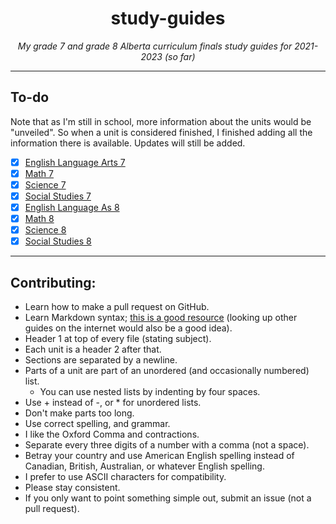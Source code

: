 <div align=center>

# study-guides

*My grade 7 and grade 8 Alberta curriculum finals study guides for 2021-2023 (so far)*

</div>

---

## To-do

Note that as I'm still in school, more information about the units would be "unveiled". So when a unit is considered finished, I finished adding all the information there is available. Updates will still be added.

+ [x] [English Language Arts 7](grade-7/english.md)
+ [x] [Math 7](grade-7/math.md)
+ [x] [Science 7](grade-7/science.md)
+ [x] [Social Studies 7](grade-7/social.md)
+ [x] [English Language As 8](grade-8/english.md)
+ [x] [Math 8](grade-8/math.md)
+ [x] [Science 8](grade-8/science.md)
+ [x] [Social Studies 8](grade-8/social.md)

---

## Contributing:

+ Learn how to make a pull request on GitHub.
+ Learn Markdown syntax; [this is a good resource](https://learnxinyminutes.com/docs/markdown/) (looking up other guides on the internet would also be a good idea).
+ Header 1 at top of every file (stating subject).
+ Each unit is a header 2 after that.
+ Sections are separated by a newline.
+ Parts of a unit are part of an unordered (and occasionally numbered) list.
    + You can use nested lists by indenting by four spaces.
+ Use + instead of -, or * for unordered lists.
+ Don't make parts too long.
+ Use correct spelling, and grammar.
+ I like the Oxford Comma and contractions.
+ Separate every three digits of a number with a comma (not a space).
+ Betray your country and use American English spelling instead of Canadian, British, Australian, or whatever English spelling.
+ I prefer to use ASCII characters for compatibility.
+ Please stay consistent.
+ If you only want to point something simple out, submit an issue (not a pull request).
